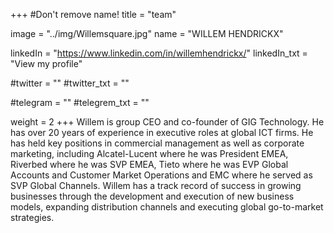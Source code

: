+++
#Don't remove name!
title = "team"

image = "../img/Willemsquare.jpg"
name = "WILLEM HENDRICKX"

linkedIn = "https://www.linkedin.com/in/willemhendrickx/"
linkedIn_txt = "View my profile"

#twitter = ""
#twitter_txt = ""

#telegram = ""
#telegrem_txt = ""

weight = 2
+++
Willem is group CEO and co-founder of GIG Technology. He has over 20 years of experience in executive roles at global ICT firms. He has held key positions in commercial management as well as corporate marketing, including Alcatel-Lucent where he was President EMEA, Riverbed where he was SVP EMEA, Tieto where he was EVP Global Accounts and Customer Market Operations and EMC where he served as SVP Global Channels. Willem has a track record of success in growing businesses through the development and execution of new business models, expanding distribution channels and executing global go-to-market strategies.
